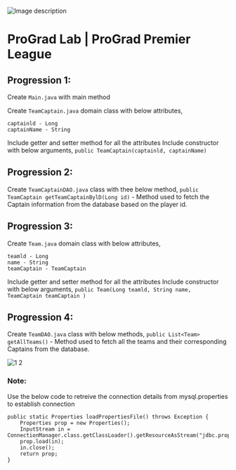 ![Image description](https://i1.faceprep.in/ProGrad/face-logo-resized.png)

# ProGrad Lab | ProGrad Premier League


## Progression 1:

Create `Main.java` with main method

Create `TeamCaptain.java` domain class with below attributes, 
```
captainld - Long 
captainName - String 
```
Include getter and setter method for all the attributes 
Include constructor with below arguments, 
`public TeamCaptain(captainld, captainName)` 


## Progression 2:

Create `TeamCaptainDAO.java` class with thee below method, 
`public TeamCaptain getTeamCaptainBylD(Long id)` - Method used to fetch the Captain information from the database based on the player id. 


## Progression 3:

Create `Team.java` domain class with below attributes, 
```
teamld - Long 
name - String 
teamCaptain - TeamCaptain 
```
Include getter and setter method for all the attributes Include constructor with below arguments, 
`public Team(Long teamld, String name, TeamCaptain teamCaptain )`


## Progression 4:

Create `TeamDAO.java` class with below methods, 
`public List<Team> getAllTeams()` - Method used to fetch all the teams and their corresponding Captains from the database. 


![1 2](https://user-images.githubusercontent.com/61002120/76416050-5807d380-63c0-11ea-8d52-9e8750e800f9.png)


### Note:

Use the below code to retreive the connection details from mysql.properties to establish connection
```
public static Properties loadPropertiesFile() throws Exception {
	Properties prop = new Properties();	
	InputStream in = ConnectionManager.class.getClassLoader().getResourceAsStream("jdbc.properties");
	prop.load(in);
	in.close(); 
	return prop;
}
```    
